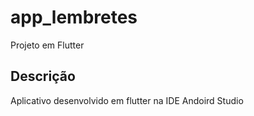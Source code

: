 # app_lembretes

Projeto em Flutter

## Descrição

Aplicativo desenvolvido em flutter na IDE Andoird Studio
